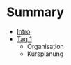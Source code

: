 # Summary

* [Intro](README.md)
* [Tag 1](tag1/organisation.md)
   * Organisation
   * Kursplanung

